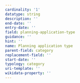 ```yaml
---
cardinality: '1'
datatype: string
description: ''
end-date: ''
entry-date: ''
field: planning-application-type
guidance: ''
hint: ''
name: Planning application type
parent-field: category
replacement-field: ''
start-date: ''
typology: category
uri-template: ''
wikidata-property: ''
---
```

